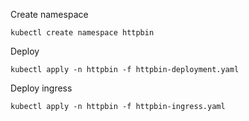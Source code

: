 Create namespace

```
kubectl create namespace httpbin
```

Deploy
```
kubectl apply -n httpbin -f httpbin-deployment.yaml
```
Deploy ingress
```
kubectl apply -n httpbin -f httpbin-ingress.yaml
```